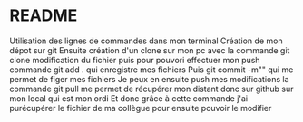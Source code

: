 # README

Utilisation des lignes de commandes dans mon terminal
Création de mon dépot sur git
Ensuite création d'un clone sur mon pc avec la commande git clone
modification du fichier puis pour pouvori effectuer mon push 
commande git add . qui enregistre mes fichiers 
Puis git commit -m"" qui me permet de figer mes fichiers
Je peux en ensuite push mes modifications
la commande git pull me permet de récupérer mon distant donc sur github sur mon local qui est mon ordi
Et donc grâce à cette commande j'ai purécupérer le fichier de ma collègue pour ensuite pouvoir le modifier

